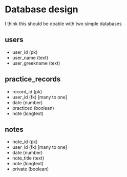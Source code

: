 # Database design

I think this should be doable with two simple databases

## users

* user_id (pk)
* user_name (text)
* user_greekname (text)

## practice_records

* record_id (pk)
* user_id (fk) [many to one]
* date (number)
* practiced (boolean)
* note (longtext)

## notes

* note_id (pk)
* user_id (fk) [many to one]
* date (number)
* note_title (text)
* note (longtext)
* private (boolean)